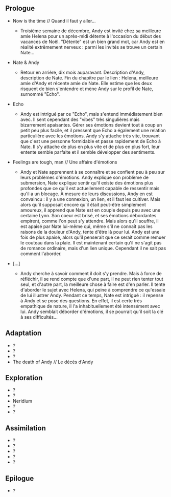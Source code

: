 ## Prologue

 * Now is the time // Quand il faut y aller...
	* Troisième semaine de décembre, Andy est invité chez sa meilleure amie Helena pour un après-midi détente à l'occasion du début des vacances de Noël. "Détente" est un bien grand mot, car Andy est en réalité extrêmement nerveux : parmi les invités se trouve un certain Nate...

 * Nate & Andy
	* Retour en arrière, dix mois auparavant. Description d'Andy, description de Nate. Fin du chapitre par le lien : Helena, meilleure amie d'Andy et récente amie de Nate. Elle estime que les deux risquent de bien s'entendre et mène Andy sur le profil de Nate, surnommé "Echo".

 * Echo
	* Andy est intrigué par ce "Echo", mais s'entend immédiatement bien avec. Il sent cependant des "vibes" très singulières mais bizarrement apaisantes. Gérer ses émotions devient tout à coup un petit peu plus facile, et il pressent que Echo a également une relation particulière avec les émotions. Andy s'y attache très vite, trouvant que c'est une personne formidable et passe rapidement de Echo à Nate. Il s'y attache de plus en plus vite et de plus en plus fort, leur entente semble parfaite et il semble développer des sentiments.

 * Feelings are tough, man // Une affaire d'émotions
	* Andy et Nate apprennent à se connaître et se confient peu à peu sur leurs problèmes d'émotions. Andy explique son problème de submersion, Nate explique sentir qu'il existe des émotions plus profondes que ce qu'il est actuellement capable de ressentir mais qu'il a un blocage. À mesure de leurs discussions, Andy en est convaincu : il y a une connexion, un lien, et il faut les cultiver. Mais alors qu'il supposait encore qu'il était peut-être simplement amoureux, il apprend que Nate est en couple depuis peu avec une certaine Lynn. Son coeur est brisé, et ses émotions débordantes empirent, comme l'on peut s'y attendre. Mais alors qu'il souffre, il est apaisé par Nate lui-même qui, même s'il ne connaît pas les raisons de la douleur d'Andy, tente d'être là pour lui. Andy est une fois de plus apaisé, alors qu'il penserait que ce serait comme remuer le couteau dans la plaie. Il est maintenant certain qu'il ne s'agit pas de romance ordinaire, mais d'un lien unique. Cependant il ne sait pas comment l'aborder.

 * [...]
	* Andy cherche à savoir comment il doit s'y prendre. Mais à force de réfléchir, il se rend compte que d'une part, il ne peut rien tenter tout seul, et d'autre part, la meilleure chose à faire est d'en parler. Il tente d'aborder le sujet avec Helena, qui peine à comprendre ce qu'essaie de lui illustrer Andy. Pendant ce temps, Nate est intrigué : il repense à Andy et se pose des questions. En effet, il est certe très empathique de nature, il l'a inhabituellement été intensément avec lui. Andy semblait déborder d'émotions, il se pourrait qu'il soit la clé à ses difficultés...
	

## Adaptation

 * ?
 * ?
 * ?
 * The death of Andy // Le décès d'Andy
 
## Exploration

 * ? 
 * ?
 * Neridium
 * ?
 * ?
 
## Assimilation

 * ?
 * ?
 * ?
 * ?
 * ?
 
## Epilogue

 * ?

